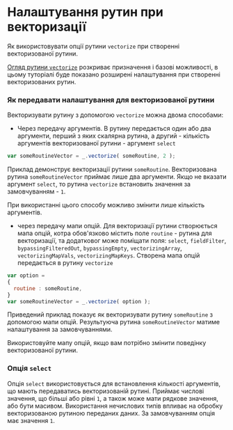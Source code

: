 # Налаштування рутин при векторизації

Як використовувати опції рутини <code>vectorize</code> при створенні векторизованої рутини.

[Огляд рутини `vectorize`](Vectorize.md) розкриває призначення і базові можливості, в цьому туторіалі буде показано розширені налаштування при створенні векторизованих рутин.

### Як передавати налаштування для векторизованої рутини

Векторизувати рутину з допомогою `vectorize` можна двома способами:

- Через передачу аргументів. В рутину передається один або два аргументи, перший з яких скалярна рутина, а другий - кількість аргументів векторизованої рутини - аргумент `select`

```js
var someRoutineVector = _.vectorize( someRoutine, 2 );
```

Приклад демонструє векторизації рутини `someRoutine`. Векторизована рутина `someRoutineVector` приймає лише два аргументи. Якщо не вказати аргумент `select`, то рутина `vectorize` встановить значення за замовчуванням - `1`.

При використанні цього способу можливо змінити лише кількість аргументів.

- через передачу мапи опцій. Для векторизації рутини створюється мапа опцій, котра обов'язково містить поле `routine` - рутина для векторизації, та додатковог може поміщати поля: `select`, `fieldFilter`, `bypassingFilteredOut`, `bypassingEmpty`, `vectorizingArray`, `vectorizingMapVals`, `vectorizingMapKeys`. Створена мапа опцій передається в рутину `vectorize`

```js
var option =
{
  routine : someRoutine,
}
var someRoutineVector = _.vectorize( option );
```

Приведений приклад показує як векторизувати рутину `someRoutine` з допомогою мапи опцій. Результуюча рутина `someRoutineVector` матиме налаштування за замовчуваннями.

Використовуйте мапу опцій, якщо вам потрібно змінити поведінку векторизованої рутини.

### Опція `select`

Опція `select` використовується для встановлення кількості аргументів, що мають передаватись векторизованій рутині. Приймає числові значення, що більші або рівні `1`, а також може мати рядкове значення, або бути масивом. Використання нечислових типів впливає на обробку векторизованою рутиною переданих даних. За замовчуванням опція має значення `1`. 
